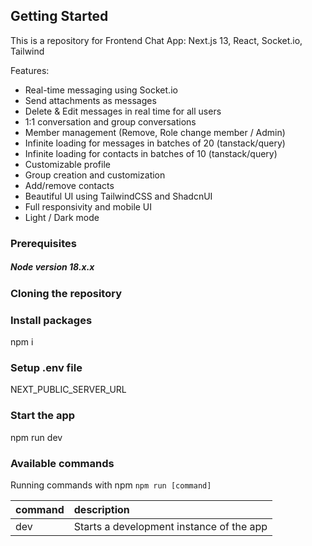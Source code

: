 ## Getting Started

This is a repository for Frontend Chat App: Next.js 13, React, Socket.io, Tailwind

Features:

- Real-time messaging using Socket.io
- Send attachments as messages
- Delete & Edit messages in real time for all users
- 1:1 conversation and group conversations
- Member management (Remove, Role change member / Admin)
- Infinite loading for messages in batches of 20 (tanstack/query)
- Infinite loading for contacts in batches of 10 (tanstack/query)
- Customizable profile
- Group creation and customization
- Add/remove contacts
- Beautiful UI using TailwindCSS and ShadcnUI
- Full responsivity and mobile UI
- Light / Dark mode

### Prerequisites

##### Node version 18.x.x

### Cloning the repository

### Install packages

npm i

### Setup .env file

NEXT_PUBLIC_SERVER_URL

### Start the app

npm run dev

### Available commands

Running commands with npm `npm run [command]`

| command | description                              |
| :------ | :--------------------------------------- |
| dev     | Starts a development instance of the app |
